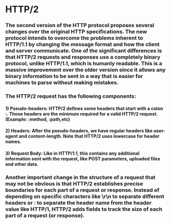 # HTTP/2

### The second version of the HTTP protocol proposes several changes over the original HTTP specifications. The new protocol intends to overcome the problems inherent to HTTP/1.1 by changing the message format and how the client and server communicate. One of the significant differences is that HTTP/2 requests and responses use a completely binary protocol, unlike HTTP/1.1, which is humanly readable. This is a massive improvement over the older version since it allows any binary information to be sent in a way that is easier for machines to parse without making mistakes.

### The HTTP/2 request has the following components:

#### 1) Pseudo-headers: HTTP/2 defines some headers that start with a colon :. Those headers are the minimum required for a valid HTTP/2 request. (Example: :method, :path,etc)

#### 2) Headers: After the pseudo-headers, we have regular headers like user-agent and content-length. Note that HTTP/2 uses lowercase for header names.

#### 3) Request Body: Like in HTTP/1.1, this contains any additional information sent with the request, like POST parameters, uploaded files and other data.

### Another important change in the structure of a request that may not be obvious is that HTTP/2 establishes precise boundaries for each part of a request or response. Instead of depending on specific characters like \r\n to separate different headers or : to separate the header name from the header value like HTTP/1, HTTP/2 adds fields to track the size of each part of a request (or response).

